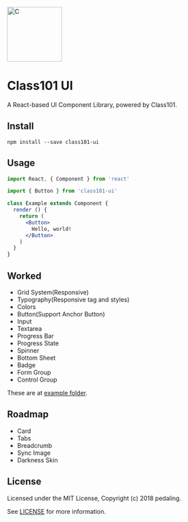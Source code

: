 <p><a href="https://class101.net" target="_blank" rel="noopener noreferrer"><img width="128" src="https://s3.ap-northeast-2.amazonaws.com/class101-ui/images/logo-class101.png" alt="C"></a></p>

# Class101 UI

A React-based UI Component Library, powered by Class101.

## Install

```console
npm install --save class101-ui
```

## Usage

```jsx
import React, { Component } from 'react'

import { Button } from 'class101-ui'

class Example extends Component {
  render () {
    return (
      <Button>
        Hello, world!
      </Button>
    )
  }
}
```

## Worked

- Grid System(Responsive)
- Typography(Responsive tag and styles)
- Colors
- Button(Support Anchor Button)
- Input
- Textarea
- Progress Bar
- Progress State
- Spinner
- Bottom Sheet
- Badge
- Form Group
- Control Group

These are at [example folder](https://github.com/pedaling/class101-ui/tree/master/example).

## Roadmap

- Card
- Tabs
- Breadcrumb
- Sync Image
- Darkness Skin

## License

Licensed under the MIT License, Copyright (c) 2018 pedaling.

See [LICENSE](https://github.com/pedaling/class101-ui/blob/master/LICENSE) for more information.

